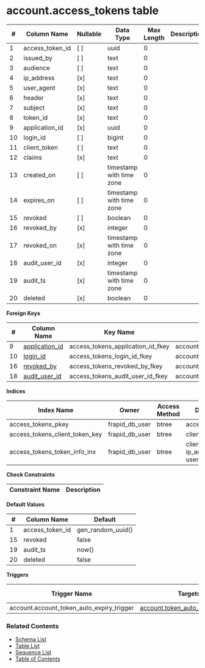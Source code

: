 # account.access_tokens table



| # | Column Name | Nullable | Data Type | Max Length | Description |
| --- | --- | --- | --- | --- | --- |
| 1 | access_token_id | [ ] | uuid | 0 |  |
| 2 | issued_by | [ ] | text | 0 |  |
| 3 | audience | [ ] | text | 0 |  |
| 4 | ip_address | [x] | text | 0 |  |
| 5 | user_agent | [x] | text | 0 |  |
| 6 | header | [x] | text | 0 |  |
| 7 | subject | [x] | text | 0 |  |
| 8 | token_id | [x] | text | 0 |  |
| 9 | application_id | [x] | uuid | 0 |  |
| 10 | login_id | [ ] | bigint | 0 |  |
| 11 | client_token | [ ] | text | 0 |  |
| 12 | claims | [x] | text | 0 |  |
| 13 | created_on | [ ] | timestamp with time zone | 0 |  |
| 14 | expires_on | [ ] | timestamp with time zone | 0 |  |
| 15 | revoked | [ ] | boolean | 0 |  |
| 16 | revoked_by | [x] | integer | 0 |  |
| 17 | revoked_on | [x] | timestamp with time zone | 0 |  |
| 18 | audit_user_id | [x] | integer | 0 |  |
| 19 | audit_ts | [x] | timestamp with time zone | 0 |  |
| 20 | deleted | [x] | boolean | 0 |  |



**Foreign Keys**

| # | Column Name | Key Name | References |
| --- | --- | --- | --- |
| 9 | [application_id](../account/applications.md) | access_tokens_application_id_fkey | account.applications.application_id |
| 10 | [login_id](../account/logins.md) | access_tokens_login_id_fkey | account.logins.login_id |
| 16 | [revoked_by](../account/users.md) | access_tokens_revoked_by_fkey | account.users.user_id |
| 18 | [audit_user_id](../account/users.md) | access_tokens_audit_user_id_fkey | account.users.user_id |



**Indices**

| Index Name | Owner | Access Method | Definition | Description |
| --- | --- | --- | --- | --- |
| access_tokens_pkey | frapid_db_user | btree | access_token_id |  |
| access_tokens_client_token_key | frapid_db_user | btree | client_token |  |
| access_tokens_token_info_inx | frapid_db_user | btree | client_token, ip_address, user_agent |  |



**Check Constraints**

| Constraint Name | Description |
| --- | --- |



**Default Values**

| # | Column Name | Default |
| --- | --- | --- |
| 1 | access_token_id | gen_random_uuid() |
| 15 | revoked | false |
| 19 | audit_ts | now() |
| 20 | deleted | false |


**Triggers**

| Trigger Name | Targets | On Event | Timing | Condition | Order | Orientation | Description |
| --- | --- | --- | --- | --- | --- | --- | --- |
| account.account_token_auto_expiry_trigger | [account.token_auto_expiry_trigger](../../functions/account/token_auto_expiry_trigger-4455007.md) | INSERT | BEFORE |  | 0 | ROW |  |


### Related Contents
* [Schema List](../../schemas.md)
* [Table List](../../tables.md)
* [Sequence List](../../sequences.md)
* [Table of Contents](../../README.md)
